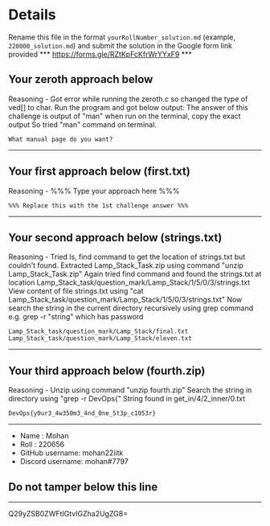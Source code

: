 # Details

Rename this file in the format `yourRollNumber_solution.md` (example, `220000_solution.md`) and submit the solution in the Google form link provided 
*** https://forms.gle/RZtKpFcKfrWrYYxF9 ***


## Your zeroth approach below

Reasoning - 
Got error while running the zeroth.c so changed the type of ved[] to char.
Run the program and got below output:
The answer of this challenge is output of "man" when run on the terminal, copy the exact output
So tried "man" command on terminal.

```
What manual page do you want?
```

---

## Your first approach below (first.txt)

Reasoning - %%% Type your approach here %%%

```
%%% Replace this with the 1st challenge answer %%%
```

---

## Your second approach below (strings.txt)

Reasoning - 
Tried ls, find command to get the location of strings.txt but couldn't found.
Extracted Lamp_Stack_Task.zip using command "unzip Lamp_Stack_Task.zip"
Again tried find command and found the strings.txt at location Lamp_Stack_task/question_mark/Lamp_Stack/1/5/0/3/strings.txt
View content of file strings.txt using "cat Lamp_Stack_task/question_mark/Lamp_Stack/1/5/0/3/strings.txt"
Now search the string in the current directory recursively using grep command e.g. grep -r "string" which has password

```
Lamp_Stack_task/question_mark/Lamp_Stack/final.txt
Lamp_Stack_task/question_mark/Lamp_Stack/eleven.txt
```

---

## Your third approach below (fourth.zip)

Reasoning -
Unzip using command "unzip fourth.zip"
Search the string in directory using "grep -r DevOps{"
String found in get_in/4/2_inner/0.txt

```
DevOps{y0ur3_4w350m3_4nd_0ne_5t3p_c1053r}
```

---


- Name : Mohan
- Roll : 220656
- GitHub username: mohan22iitk
- Discord username: mohan#7797


## Do not tamper below this line

---

Q29yZSB0ZWFtIGtvIGZha2UgZG8=
